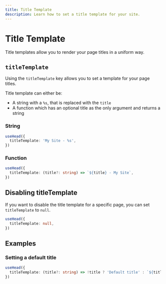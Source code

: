 ```yaml
---
title: Title Template
description: Learn how to set a title template for your site.
---
```


# Title Template

Title templates allow you to render your page titles in a uniform way.

## `titleTemplate`

Using the `titleTemplate` key allows you to set a template for your page titles.

Title template can either be:
- A string with a `%s`, that is replaced with the `title`
- A function which has an optional title as the only argument and returns a string

### String

```ts
useHead({
  titleTemplate: 'My Site - %s',
})
```


### Function

```ts
useHead({
  titleTemplate: (title?: string) => `${title} - My Site`,
})
```

## Disabling titleTemplate

If you want to disable the title template for a specific page, you can set `titleTemplate` to `null`.

```ts
useHead({
  titleTemplate: null,
})
```

## Examples

### Setting a default title

```ts
useHead({
  titleTemplate: (title?: string) => !title ? 'Default title' : `${title} - My Site`,
})
```
